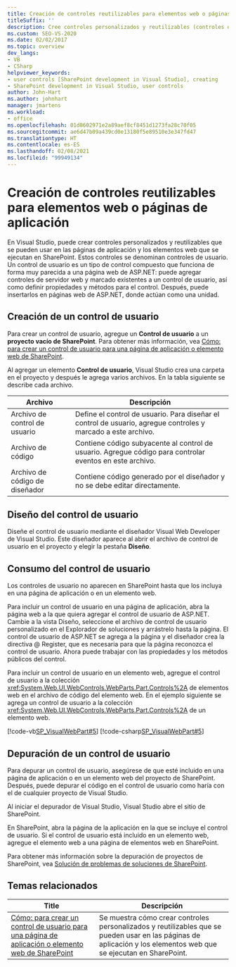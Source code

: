 ```yaml
---
title: Creación de controles reutilizables para elementos web o páginas de aplicación | Microsoft Docs
titleSuffix: ''
description: Cree controles personalizados y reutilizables (controles de usuario) en Visual Studio que se pueden usar en las páginas de aplicación y los elementos web que se ejecutan en SharePoint.
ms.custom: SEO-VS-2020
ms.date: 02/02/2017
ms.topic: overview
dev_langs:
- VB
- CSharp
helpviewer_keywords:
- user controls [SharePoint development in Visual Studio], creating
- SharePoint development in Visual Studio, user controls
author: John-Hart
ms.author: johnhart
manager: jmartens
ms.workload:
- office
ms.openlocfilehash: 01d8602971e2a89aef8cf8451d1273fa28c70f05
ms.sourcegitcommit: ae6d47b09a439cd0e13180f5e89510e3e347fd47
ms.translationtype: HT
ms.contentlocale: es-ES
ms.lasthandoff: 02/08/2021
ms.locfileid: "99949134"
---
```

# <a name="create-reusable-controls-for-web-parts-or-application-pages"></a>Creación de controles reutilizables para elementos web o páginas de aplicación
  En Visual Studio, puede crear controles personalizados y reutilizables que se pueden usar en las páginas de aplicación y los elementos web que se ejecutan en SharePoint. Estos controles se denominan controles de usuario. Un control de usuario es un tipo de control compuesto que funciona de forma muy parecida a una página web de ASP.NET: puede agregar controles de servidor web y marcado existentes a un control de usuario, así como definir propiedades y métodos para el control. Después, puede insertarlos en páginas web de ASP.NET, donde actúan como una unidad.

## <a name="create-a-user-control"></a>Creación de un control de usuario
 Para crear un control de usuario, agregue un **Control de usuario** a un **proyecto vacío de SharePoint**. Para obtener más información, vea [Cómo: para crear un control de usuario para una página de aplicación o elemento web de SharePoint](../sharepoint/how-to-create-a-user-control-for-a-sharepoint-application-page-or-web-part.md).

 Al agregar un elemento **Control de usuario**, Visual Studio crea una carpeta en el proyecto y después le agrega varios archivos. En la tabla siguiente se describe cada archivo.

|Archivo|Descripción|
|----------|-----------------|
|Archivo de control de usuario|Define el control de usuario. Para diseñar el control de usuario, agregue controles y marcado a este archivo.|
|Archivo de código|Contiene código subyacente al control de usuario. Agregue código para controlar eventos en este archivo.|
|Archivo de código de diseñador|Contiene código generado por el diseñador y no se debe editar directamente.|

## <a name="design-the-user-control"></a>Diseño del control de usuario
 Diseñe el control de usuario mediante el diseñador Visual Web Developer de Visual Studio. Este diseñador aparece al abrir el archivo de control de usuario en el proyecto y elegir la pestaña **Diseño**.

## <a name="consume-the-user-control"></a>Consumo del control de usuario
 Los controles de usuario no aparecen en SharePoint hasta que los incluya en una página de aplicación o en un elemento web.

 Para incluir un control de usuario en una página de aplicación, abra la página web a la que quiera agregar el control de usuario de ASP.NET. Cambie a la vista Diseño, seleccione el archivo de control de usuario personalizado en el Explorador de soluciones y arrástrelo hasta la página. El control de usuario de ASP.NET se agrega a la página y el diseñador crea la directiva @ Register, que es necesaria para que la página reconozca el control de usuario. Ahora puede trabajar con las propiedades y los métodos públicos del control.

 Para incluir un control de usuario en un elemento web, agregue el control de usuario a la colección <xref:System.Web.UI.WebControls.WebParts.Part.Controls%2A> de elementos web en el archivo de código del elemento web. En el ejemplo siguiente se agrega un control de usuario a la colección <xref:System.Web.UI.WebControls.WebParts.Part.Controls%2A> de un elemento web.

 [!code-vb[SP_VisualWebPart#5](../sharepoint/codesnippet/VisualBasic/sp_visualwebpart.vb/visualwebpart1/visualwebpart1.vb#5)]
 [!code-csharp[SP_VisualWebPart#5](../sharepoint/codesnippet/CSharp/sp_visualwebpart.cs/visualwebpart1/visualwebpart1.cs#5)]

## <a name="debug-a-user-control"></a>Depuración de un control de usuario
 Para depurar un control de usuario, asegúrese de que esté incluido en una página de aplicación o en un elemento web del proyecto de SharePoint. Después, puede depurar el código en el control de usuario como haría con el de cualquier proyecto de Visual Studio.

 Al iniciar el depurador de Visual Studio, Visual Studio abre el sitio de SharePoint.

 En SharePoint, abra la página de la aplicación en la que se incluye el control de usuario. Si el control de usuario está incluido en un elemento web, agregue el elemento web a una página de elementos web en SharePoint.

 Para obtener más información sobre la depuración de proyectos de SharePoint, vea [Solución de problemas de soluciones de SharePoint](../sharepoint/troubleshooting-sharepoint-solutions.md).

## <a name="related-topics"></a>Temas relacionados

|Title|Descripción|
|-----------|-----------------|
|[Cómo: para crear un control de usuario para una página de aplicación o elemento web de SharePoint](../sharepoint/how-to-create-a-user-control-for-a-sharepoint-application-page-or-web-part.md)|Se muestra cómo crear controles personalizados y reutilizables que se pueden usar en las páginas de aplicación y los elementos web que se ejecutan en SharePoint.|
